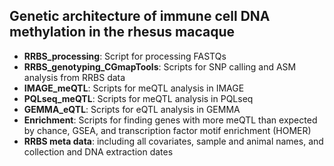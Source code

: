 ## Genetic architecture of immune cell DNA methylation in the rhesus macaque

- **RRBS_processing**: Script for processing FASTQs
- **RRBS_genotyping_CGmapTools**: Scripts for SNP calling and ASM analysis from RRBS data
- **IMAGE_meQTL**: Scripts for meQTL analysis in IMAGE
- **PQLseq_meQTL**: Scripts for meQTL analysis in PQLseq
- **GEMMA_eQTL**: Scripts for eQTL analysis in GEMMA
- **Enrichment**: Scripts for finding genes with more meQTL than expected by chance, GSEA, and transcription factor motif enrichment (HOMER)
- **RRBS meta data**: including all covariates, sample and animal names, and collection and DNA extraction dates
